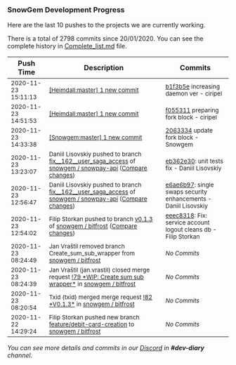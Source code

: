 
### SnowGem Development Progress

Here are the last 10 pushes to the projects we are currently working.

There is a total of 2798 commits since 20/01/2020. You can see the complete history in
 [Complete_list.md](Complete_list.md) file.

| Push Time | Description | Commits |
| --- | --- | --- |
| <sub>2020-11-23 15:11:13</sub> | <sub>[[Heimdall:master] 1 new commit](https://github.com/ciripel/Heimdall/commit/b1f3b5e64869461f2a9da2211568f733211d5da3)</sub> | <sub>[b1f3b5e](https://github.com/ciripel/Heimdall/commit/b1f3b5e64869461f2a9da2211568f733211d5da3) increasing daemon ver - ciripel</sub> |
| <sub>2020-11-23 14:51:53</sub> | <sub>[[Heimdall:master] 1 new commit](https://github.com/ciripel/Heimdall/commit/f05531152ee7989304049d76017de20a6278b917)</sub> | <sub>[f055311](https://github.com/ciripel/Heimdall/commit/f05531152ee7989304049d76017de20a6278b917) preparing fork block - ciripel</sub> |
| <sub>2020-11-23 14:33:38</sub> | <sub>[[Snowgem:master] 1 new commit](https://github.com/Snowgem/Snowgem/commit/206333415f1cff2d8cd5475b9fe9b27a1b07c309)</sub> | <sub>[2063334](https://github.com/Snowgem/Snowgem/commit/206333415f1cff2d8cd5475b9fe9b27a1b07c309) update fork block - Snowgem</sub> |
| <sub>2020-11-23 13:23:07</sub> | <sub>Daniil Lisovskiy pushed to branch [fix\_\_162\_\_user\_saga\_access](https://gitlab.com/snowgem/snowpay-api/commits/fix__162__user_saga_access) of [snowgem / snowpay\-api](https://gitlab.com/snowgem/snowpay-api) ([Compare changes](https://gitlab.com/snowgem/snowpay-api/compare/e6ae6b977f17f969ce1c161914b19b4f62d42d2b...eb362e30e6fed697d5f229bc937f9c98a46c4804))</sub> | <sub>[eb362e30](https://gitlab.com/snowgem/snowpay-api/-/commit/eb362e30e6fed697d5f229bc937f9c98a46c4804): unit tests fix - Daniil Lisovskiy</sub> |
| <sub>2020-11-23 12:56:47</sub> | <sub>Daniil Lisovskiy pushed to branch [fix\_\_162\_\_user\_saga\_access](https://gitlab.com/snowgem/snowpay-api/commits/fix__162__user_saga_access) of [snowgem / snowpay\-api](https://gitlab.com/snowgem/snowpay-api) ([Compare changes](https://gitlab.com/snowgem/snowpay-api/compare/d50f3744fd11a3f4814fb2a9ae41d990ff474363...e6ae6b977f17f969ce1c161914b19b4f62d42d2b))</sub> | <sub>[e6ae6b97](https://gitlab.com/snowgem/snowpay-api/-/commit/e6ae6b977f17f969ce1c161914b19b4f62d42d2b): single swaps security enhancements - Daniil Lisovskiy</sub> |
| <sub>2020-11-23 12:54:02</sub> | <sub>Filip Storkan pushed to branch [v0\.1\.3](https://gitlab.com/snowgem/bitfrost/commits/v0.1.3) of [snowgem / bitfrost](https://gitlab.com/snowgem/bitfrost) ([Compare changes](https://gitlab.com/snowgem/bitfrost/compare/c47fbbfd94ad3f784f2d624f777d9a4f7fa3683c...eeec8318c1f1209808a55bca13a6f7a82fda65cf))</sub> | <sub>[eeec8318](https://gitlab.com/snowgem/bitfrost/-/commit/eeec8318c1f1209808a55bca13a6f7a82fda65cf): Fix: service account logout cleans db - Filip Storkan</sub> |
| <sub>2020-11-23 08:24:49</sub> | <sub>Jan Vraštil removed branch Create_sum_sub_wrapper from [snowgem / bitfrost](https://gitlab.com/snowgem/bitfrost)</sub> | <sub>_No Commits_</sub> |
| <sub>2020-11-23 08:24:39</sub> | <sub>Jan Vraštil (jan.vrastil) closed merge request [\!79 \*WIP: Create sum sub wrapper\*](https://gitlab.com/snowgem/bitfrost/-/merge_requests/79) in [snowgem / bitfrost](https://gitlab.com/snowgem/bitfrost)</sub> | <sub>_No Commits_</sub> |
| <sub>2020-11-23 08:20:54</sub> | <sub>Txid (txid) merged merge request [\!82 \*V0\.1\.3\*](https://gitlab.com/snowgem/bitfrost/-/merge_requests/82) in [snowgem / bitfrost](https://gitlab.com/snowgem/bitfrost)</sub> | <sub>_No Commits_</sub> |
| <sub>2020-11-22 14:29:24</sub> | <sub>Filip Storkan pushed new branch [feature/debit\-card\-creation](https://gitlab.com/snowgem/bitfrost/commits/feature/debit-card-creation) to [snowgem / bitfrost](https://gitlab.com/snowgem/bitfrost)</sub> | <sub>_No Commits_</sub> |

_You can see more details and commits in our [Discord](https://discord.gg/zumGnbg) in **#dev-diary** channel._
